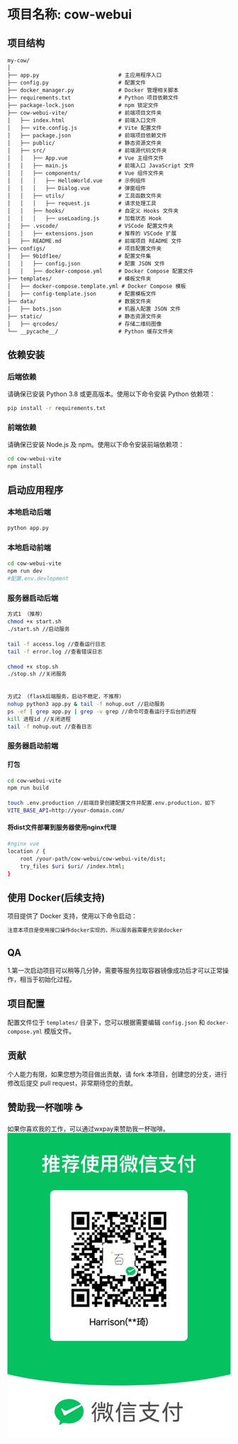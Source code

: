 # 项目名称: cow-webui

## 项目结构

```
my-cow/
│
├── app.py                         # 主应用程序入口
├── config.py                      # 配置文件
├── docker_manager.py              # Docker 管理相关脚本
├── requirements.txt               # Python 项目依赖文件
├── package-lock.json              # npm 锁定文件
├── cow-webui-vite/                # 前端项目文件夹
│   ├── index.html                 # 前端入口文件
│   ├── vite.config.js             # Vite 配置文件
│   ├── package.json               # 前端项目依赖文件
│   ├── public/                    # 静态资源文件夹
│   ├── src/                       # 前端源代码文件夹
│   │   ├── App.vue                # Vue 主组件文件
│   │   ├── main.js                # 前端入口 JavaScript 文件
│   │   ├── components/            # Vue 组件文件夹
│   │   │   ├── HelloWorld.vue     # 示例组件
│   │   │   ├── Dialog.vue         # 弹窗组件
│   │   ├── utils/                 # 工具函数文件夹
│   │   │   ├── request.js         # 请求处理工具
│   │   ├── hooks/                 # 自定义 Hooks 文件夹
│   │   │   ├── useLoading.js      # 加载状态 Hook
│   ├── .vscode/                   # VSCode 配置文件夹
│   │   ├── extensions.json        # 推荐的 VSCode 扩展
│   ├── README.md                  # 前端项目 README 文件
├── configs/                       # 项目配置文件夹
│   ├── 9b1df1ee/                  # 配置文件集
│   │   ├── config.json            # 配置 JSON 文件
│   │   ├── docker-compose.yml     # Docker Compose 配置文件
├── templates/                     # 模板文件夹
│   ├── docker-compose.template.yml # Docker Compose 模板
│   ├── config-template.json       # 配置模板文件
├── data/                          # 数据文件夹
│   ├── bots.json                  # 机器人配置 JSON 文件
├── static/                        # 静态资源文件夹
│   ├── qrcodes/                   # 存储二维码图像
└── __pycache__/                   # Python 缓存文件夹
```

## 依赖安装

### 后端依赖

请确保已安装 Python 3.8 或更高版本。使用以下命令安装 Python 依赖项：

```bash
pip install -r requirements.txt
```

### 前端依赖

请确保已安装 Node.js 及 npm。使用以下命令安装前端依赖项：

```bash
cd cow-webui-vite
npm install
```

## 启动应用程序

### 本地启动后端

```bash
python app.py
```
### 本地启动前端

```bash
cd cow-webui-vite
npm run dev
#配置.env.devlopment
```

### 服务器启动后端

```bash
方式1 （推荐）
chmod +x start.sh
./start.sh //启动服务

tail -f access.log //查看运行日志
tail -f error.log //查看错误日志

chmod +x stop.sh 
./stop.sh //关闭服务


方式2 （flask后端服务，启动不稳定，不推荐）
nohup python3 app.py & tail -f nohup.out //启动服务
ps -ef | grep app.py | grep -v grep //命令可查看运行于后台的进程
kill 进程id //关闭进程
tail -f nohup.out //查看日志

```

### 服务器启动前端
#### 打包
```bash
cd cow-webui-vite
npm run build

touch .env.production //前端目录创建配置文件并配置.env.production，如下
VITE_BASE_API=http://your-domain.com/
```
#### 将dist文件部署到服务器使用nginx代理
```bash
#nginx vue
location / {
    root /your-path/cow-webui/cow-webui-vite/dist;
    try_files $uri $uri/ /index.html;
}
```


## 使用 Docker(后续支持)

项目提供了 Docker 支持，使用以下命令启动：

```bash
注意本项目是使用接口操作docker实现的，所以服务器需要先安装docker
```

## QA
1.第一次启动项目可以稍等几分钟，需要等服务拉取容器镜像成功后才可以正常操作，相当于初始化过程。

## 项目配置

配置文件位于 `templates/` 目录下，您可以根据需要编辑 `config.json` 和 `docker-compose.yml` 模版文件。

## 贡献

个人能力有限，如果您想为项目做出贡献，请 fork 本项目，创建您的分支，进行修改后提交 pull request，非常期待您的贡献。


## 赞助我一杯咖啡 ☕️

如果你喜欢我的工作，可以通过wxpay来赞助我一杯咖啡。
![GitHub Sponsors](https://github.com/FEEHarrison/cow-webui/blob/main/sponsor/WechatIMG.jpeg)


